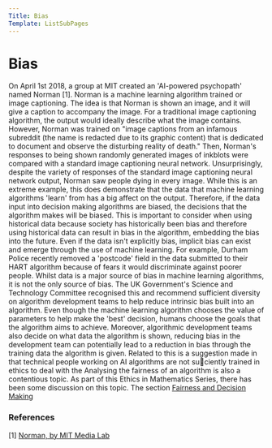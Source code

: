 ```yaml
---
Title: Bias
Template: ListSubPages
---
```




# Bias
On April 1st 2018, a group at MIT created an 'AI-powered psychopath' named Norman [1]. Norman is a machine learning algorithm trained 
or image captioning. The idea is that Norman is shown an image, and it will give a caption to accompany the image. For a traditional
image captioning algorithm, the output would ideally describe what the image contains. However, Norman was trained on "image captions
from an infamous subreddit (the name is redacted due to its graphic content) that is dedicated to document and observe the disturbing
reality of death." Then, Norman's responses to being shown randomly generated images of inkblots were compared with a standard image
captioning neural network. Unsurprisingly, despite the variety of responses of the standard image captioning neural network output,
Norman saw people dying in every image. While this is an extreme example, this does demonstrate that the data that machine learning
algorithms 'learn' from has a big affect on the output. Therefore, if the data input into decision making algorithms are biased, the
decisions that the algorithm makes will be biased. This is important to consider when using historical data because society has
historically been bias and therefore using historical data can result in bias in the algorithm, embedding the bias into the future. Even if
the data isn't explicitly bias, implicit bias can exist and emerge through the use of machine learning. For example, Durham Police recently
removed a 'postcode' field in the data submitted to their HART algorithm because of fears it would discriminate against poorer people.
Whilst data is a major source of bias in machine learning algorithms, it is not the only source of bias. The UK Government's Science and
Technology Committee recognised this and recommend sufficient diversity on algorithm development teams to help reduce intrinsic bias built
into an algorithm. Even though the machine learning algorithm chooses the value of parameters to help make the 'best' decision, humans
choose the goals that the algorithm aims to achieve. Moreover, algorithmic development teams also decide on what data the algorithm is
shown, reducing bias in the development team can potentially lead to a reduction in bias through the training data the algorithm is given.
Related to this is a suggestion made in that technical people working on AI algorithms are not suciently trained in ethics to deal with
the Analysing the fairness of an algorithm is also a contentious topic. As part of this Ethics in Mathematics Series, there has been some
discussion on this topic. The section [Fairness and Decision Making]()

### References

[1] [Norman, by MIT Media Lab](http://norman-ai.mit.edu)
